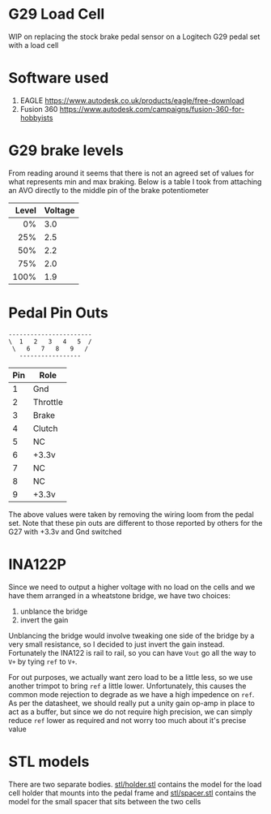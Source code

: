 # G29 Load Cell

WIP on replacing the stock brake pedal sensor on a Logitech G29 pedal set with a load cell

# Software used

1. EAGLE https://www.autodesk.co.uk/products/eagle/free-download
2. Fusion 360 https://www.autodesk.com/campaigns/fusion-360-for-hobbyists

# G29 brake levels

From reading around it seems that there is not an agreed set of values for what represents
min and max braking.  Below is a table I took from attaching an AVO directly to the middle pin 
of the brake potentiometer

| Level | Voltage |
|------:|---------|
| 0%    | 3.0     |
| 25%   | 2.5     |
| 50%   | 2.2     |
| 75%   | 2.0     |
| 100%  | 1.9     |

# Pedal Pin Outs

    -----------------------
    \  1   2   3   4   5  /
     \   6   7   8   9   /
       -----------------

| Pin | Role
| --- | ---------
| 1   | Gnd
| 2   | Throttle
| 3   | Brake
| 4   | Clutch
| 5   | NC
| 6   | +3.3v
| 7   | NC
| 8   | NC
| 9   | +3.3v

The above values were taken by removing the wiring loom from the pedal set.
Note that these pin outs are different to those reported by others for the G27
with +3.3v and Gnd switched

# INA122P

Since we need to output a higher voltage with no load on the cells and we
have them arranged in a wheatstone bridge, we have two choices:

1. unblance the bridge
2. invert the gain

Unblancing the bridge would involve tweaking one side of the bridge by a very small
resistance, so I decided to just invert the gain instead.  Fortunately the INA122 is
rail to rail, so you can have `Vout` go all the way to `V+` by tying `ref` to `V+`.

For out purposes, we actually want zero load to be a little less, so we use another trimpot
to bring `ref` a little lower.  Unfortunately, this causes the common mode rejection to
degrade as we have a high impedence on `ref`.  As per the datasheet, we should really put 
a unity gain op-amp in place to act as a buffer, but since we do not require high precision, 
we can simply reduce `ref` lower as required and not worry too much about it's precise value

# STL models

There are two separate bodies.  [stl/holder.stl](stl/holder.stl) contains the model for the load cell holder
that mounts into the pedal frame and [stl/spacer.stl](stl/holder.stl) contains the model for the small 
spacer that sits between the two cells